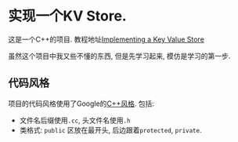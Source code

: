 # 实现一个KV Store.

这是一个C++的项目. 教程地址[Implementing a Key Value Store](https://codecapsule.com/2012/11/07/ikvs-implementing-a-key-value-store-table-of-contents/)

虽然这个项目中我又些不懂的东西, 但是先学习起来, 模仿是学习的第一步.

## 代码风格

项目的代码风格使用了Google的[C++风格](https://google.github.io/styleguide/cppguide.html). 包括:

* 文件名后缀使用`.cc`, 头文件名使用`.h`
* 类格式: `public` 区放在最开头, 后边跟着`protected`, `private`.